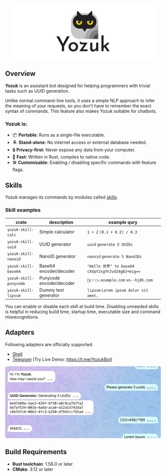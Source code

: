 <div align="center">
<img alt="yozuk" src="images/yozuk.png" height="180" />
</div>

## Overview

**Yozuk** is an assistant bot designed for helping programmers with trivial tasks such as UUID generation.

Unlike normal command-line tools, it uses a simple NLP approach to infer the meaning of your requests, so you don't have to remember the exact syntax of commands. This feature also makes Yozuk suitable for chatbots.

### Yozuk is:

- 📦 **Portable:** Runs as a single-file executable.
- 🏝️ **Stand-alone:** No internet access or external database needed.
- 🔒 **Privacy-first:** Never expose any data from your computer.
- 🚀 **Fast:** Written in Rust, compiles to native code.
- 🛠️ **Customizable:** Enabling / disabling specific commands with feature flags.

## Skills

Yozuk manages its commands by modules called [skills](./skills).

### Skill examples

| crate | description | example qury |
| - | - | - |
| `yozuk-skill-calc` | Simple calculator | `1 + 2` `(0.1 + 0.2) / 0.3` |
| `yozuk-skill-uuid` | UUID generator | `uuid` `generate 5 UUIDs` |
| `yozuk-skill-nanoid` | NanoID generator | `nanoid` `generate 5 NanoIDs` |
| `yozuk-skill-base64` | Base64 encoder/decoder | `"Hello 世界" to base64` `cXVpY2sgYnJvd24g8J+mig==` |
| `yozuk-skill-punycode` | Punycode encoder/decoder | `🥺👉👈.example.com` `xn--hj8h.com` |
| `yozuk-skill-lipsum` | Dummy text generator | `lipsum` `Lorem ipsum dolor sit amet,` |

You can enable or disable each skill at build time. Disabling unneeded skills is helpful in reducing build time, startup time, executable size and command misrecognitions.

## Adapters

Following adapters are officially supported.

- [Shell](./adapters/shell)
- [Telegram](./adapters/telegram) (Try Live Demo: https://t.me/YozukBot)

<div align="center">
<img alt="Telegram screenshot" src="images/chat.png" />
</div>

## Build Requirements

- **Rust toolchain**: 1.58.0 or later
- **CMake**: 3.12 or later
